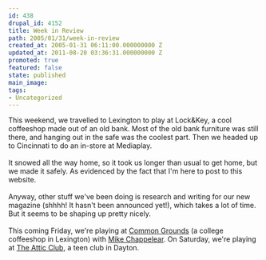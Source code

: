 ```yaml
---
id: 438
drupal_id: 4152
title: Week in Review
path: 2005/01/31/week-in-review
created_at: 2005-01-31 06:11:00.000000000 Z
updated_at: 2011-08-20 03:36:31.000000000 Z
promoted: true
featured: false
state: published
main_image: 
tags:
- Uncategorized
---
```

This weekend, we travelled to Lexington to play at Lock&amp;Key, a cool coffeeshop made out of an old bank. Most of the old bank furniture was still there, and hanging out in the safe was the coolest part. Then we headed up to Cincinnati to do an in-store at Mediaplay.
<br />
<br />It snowed all the way home, so it took us longer than usual to get home, but we made it safely. As evidenced by the fact that I'm here to post to this website.
<br />
<br />Anyway, other stuff we've been doing is research and writing for our new magazine (shhhh! It hasn't been announced yet!), which takes a lot of time. But it seems to be shaping up pretty nicely.
<br />
<br />This coming Friday, we're playing at <a href="http://www.commongroundsoflexington.com/">Common Grounds</a> (a college coffeeshop in Lexington) with <a href="http://www.mikechappelear.com/">Mike Chappelear</a>. On Saturday, we're playing at <a href="http://www.theatticclub.com/">The Attic Club</a>, a teen club in Dayton.
